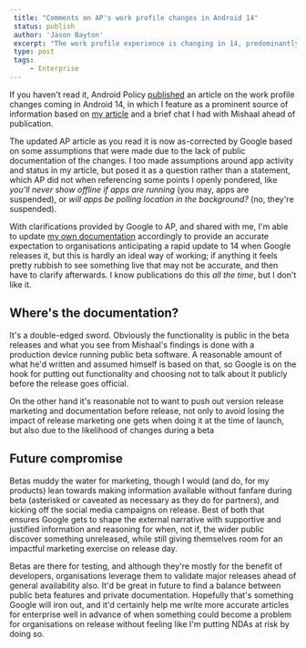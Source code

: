 ```yaml
---
 title: "Comments on AP's work profile changes in Android 14"
 status: publish 
 author: 'Jason Bayton' 
 excerpt: "The work profile experience is changing in 14, predominantly for the better. The lack of public information has led to some assumptions which would benefit from a little clarity." 
 type: post 
 tags: 
     - Enterprise 
---
```

If you haven't read it, Android Policy [published](https://www.androidpolice.com/android-14-pause-work-profile/) an article on the work profile changes coming in Android 14, in which I feature as a prominent source of information based on [my article](/blog/2023/04/android-enterprise-in-android-14/) and a brief chat I had with Mishaal ahead of publication.

The updated AP article as you read it is now as-corrected by Google based on some assumptions that were made due to the lack of public documentation of the changes. I too made assumptions around app activity and status in my article, but posed it as a question rather than a statement, which AP did not when referencing some points I openly pondered, like _you'll never show offline if apps are running_ (you may, apps are suspended), or _will apps be polling location in the background?_ (no, they're suspended).

With clarifications provided by Google to AP, and shared with me, I'm able to update [my own documentation](/android/android-14-work-profile-behaviour/) accordingly to provide an accurate expectation to organisations anticipating a rapid update to 14 when Google releases it, but this is hardly an ideal way of working; if anything it feels pretty rubbish to see something live that may not be accurate, and then have to clarify afterwards. I know publications do this _all the time_, but I don't like it.

## Where's the documentation?

It's a double-edged sword. Obviously the functionality is public in the beta releases and what you see from Mishaal's findings is done with a production device running public beta software. A reasonable amount of what he'd written and assumed himself is based on that, so Google is on the hook for putting out functionality and choosing not to talk about it publicly before the release goes official.

On the other hand it's reasonable not to want to push out version release marketing and documentation before release, not only to avoid losing the impact of release marketing one gets when doing it at the time of launch, but also due to the likelihood of changes during a beta

## Future compromise

Betas muddy the water for marketing, though I would (and do, for my products) lean towards making information available without fanfare during beta (asterisked or caveated as necessary as they do for partners), and kicking off the social media campaigns on release. Best of both that ensures Google gets to shape the external narrative with supportive and justified information and reasoning for when, not if, the wider public discover something unreleased, while still giving themselves room for an impactful marketing exercise on release day.

Betas are there for testing, and although they're mostly for the benefit of developers, organisations leverage them to validate major releases ahead of general availability also. It'd be great in future to find a balance between public beta features and private documentation. Hopefully that's something Google will iron out, and it'd certainly help me write more accurate articles for enterprise well in advance of when something could become a problem for organisations on release without feeling like I'm putting NDAs at risk by doing so.